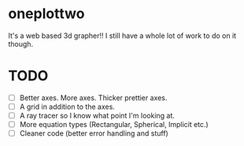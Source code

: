 # oneplottwo
It's a web based 3d grapher!! I still have a whole lot of work to do on it though.

# TODO 
- [ ] Better axes. More axes. Thicker prettier axes.
- [ ] A grid in addition to the axes.
- [ ] A ray tracer so I know what point I'm looking at.
- [ ] More equation types (Rectangular, Spherical, Implicit etc.)
- [ ] Cleaner code (better error handling and stuff)
